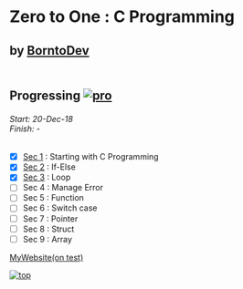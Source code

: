 # Zero to One : C Programming
## by [BorntoDev](https://academy.borntodev.com)<br><br>

## Progressing  [![pro](http://progressed.io/bar/38)](#pro)
<h6>Start: 20-Dec-18<br>
Finish: - </h6>

- [x] [Sec 1](https://github.com/ZeroHX/C-Learning/tree/master/sec1) : Starting with C Programming
- [x] [Sec 2](https://github.com/ZeroHX/C-Learning/tree/master/sec2) : If-Else
- [x] [Sec 3](https://github.com/ZeroHX/C-Learning/tree/master/sec3) : Loop
- [ ] Sec 4 : Manage Error
- [ ] Sec 5 : Function
- [ ] Sec 6 : Switch case
- [ ] Sec 7 : Pointer
- [ ] Sec 8 : Struct
- [ ] Sec 9 : Array

[MyWebsite(on test)](https://zerohx.github.io/C-Learning/)

[![top](https://img.shields.io/badge/Goto-top-orange.svg?style=for-the-badge)](#top)
